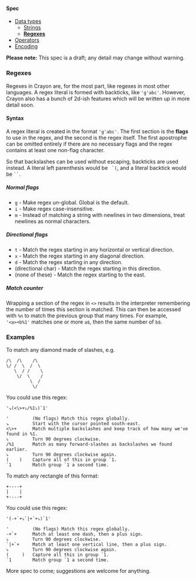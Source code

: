 #### Spec
- [Data types](https://github.com/ETHproductions/Crayon/blob/master/docs/Data%20types.md)
  - [Strings](https://github.com/ETHproductions/Crayon/blob/master/docs/Strings.md)
  - [**Regexes**](https://github.com/ETHproductions/Crayon/blob/master/docs/Regexes.md)
- [Operators](https://github.com/ETHproductions/Crayon/blob/master/docs/Operators.md)
- [Encoding](https://github.com/ETHproductions/Crayon/blob/master/docs/Encoding.md)

**Please note:** This spec is a draft; any detail may change without warning.

### Regexes

Regexes in Crayon are, for the most part, like regexes in most other languages. A regex literal is formed with backticks, like ``'g'abc'``. However, Crayon also has a bunch of 2d-ish features which will be written up in more detail soon.

#### Syntax

A regex literal is created in the format ``'g'abc'``. The first section is the **flags** to use in the regex, and the second is the regex itself. The first apostrophe can be omitted entirely if there are no necessary flags and the regex contains at least one non-flag character.

So that backslashes can be used without escaping, backticks are used instead. A literal left parenthesis would be `` `(``, and a literal backtick would be ``` `` ```.

##### Normal flags

- `g` - Make regex _un_-global. Global is the default.
- `i` - Make regex case-insensitive.
- `m` - Instead of matching a string with newlines in two dimensions, treat newlines as normal characters.

##### Directional flags

- `t` - Match the regex starting in any horizontal or vertical direction.
- `x` - Match the regex starting in any diagonal direction.
- `d` - Match the regex starting in any direction.
- (directional char) - Match the regex starting in this direction.
- (none of these) - Match the regex starting to the east.

##### Match counter

Wrapping a section of the regex in `<>` results in the interpreter remembering the number of times this section is matched. This can then be accessed with `%n` to match the previous group that many times. For example, ``` '<a>+b%1' ``` matches one or more `a`s, then the same number of `b`s.

### Examples

To match any diamond made of slashes, e.g.

    /\  /\    /\
    \/ /  \  /  \
       \  / /    \
        \/  \    /
             \  /
              \/

You could use this regex:

    '↘(<\>+⤵/%1⤵)`1'

    '         (No flags) Match this regex globally.
    ↘         Start with the cursor pointed south-east.
    <\>+      Match multiple backslashes and keep track of how many we've found in %1.
    ⤵         Turn 90 degrees clockwise.
    /%1       Match as many forward-slashes as backslashes we found earlier.
    ⤵         Turn 90 degrees clockwise again.
    (    )    Capture all of this in group `1.
    `1        Match group `1 a second time.

To match any rectangle of this format:

    +----+
    |    |
    +----+

You could use this regex:

    '(-+`+⤵`|+`+⤵)`1'

    '         (No flags) Match this regex globally.
    -+`+      Match at least one dash, then a plus sign.
    ⤵         Turn 90 degrees clockwise.
    `|+`+     Match at least one vertical line, then a plus sign.
    ⤵         Turn 90 degrees clockwise again.
    (     )   Capture all this in group `1.
    `1        Match group `1 a second time.

More spec to come; suggestions are welcome for anything.
